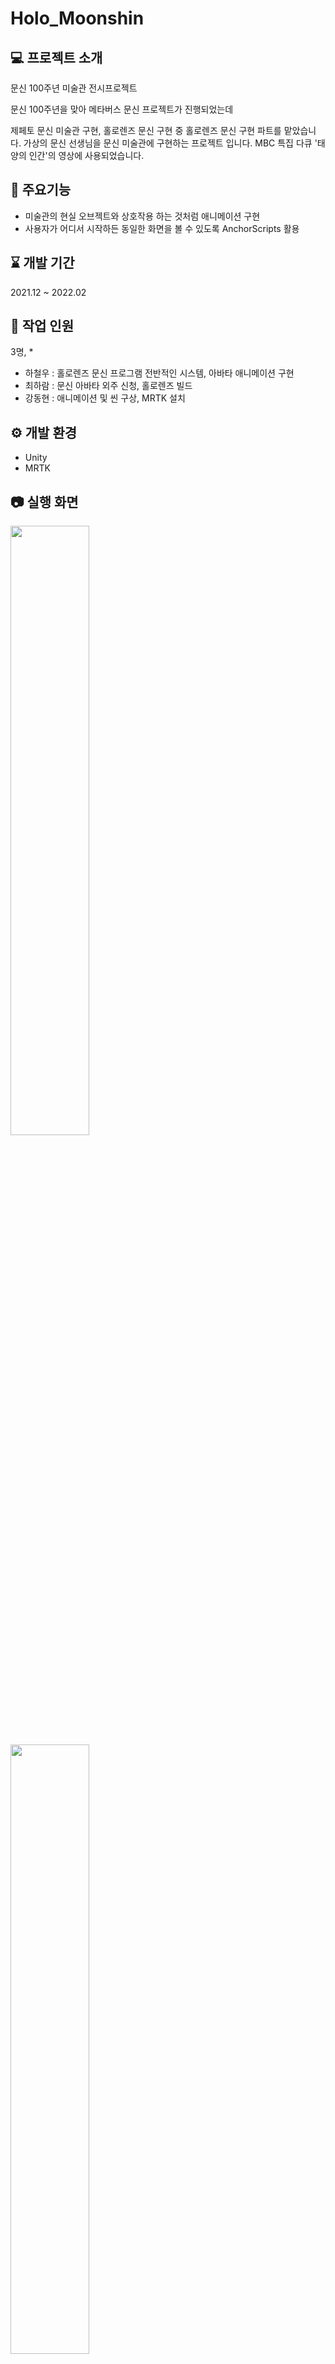 # Holo_Moonshin 

## 💻 프로젝트 소개
문신 100주년 미술관 전시프로젝트

문신 100주년을 맞아 메타버스 문신 프로젝트가 진행되었는데

제페토 문신 미술관 구현, 홀로렌즈 문신 구현 중 홀로렌즈 문신 구현 파트를 맡았습니다.
가상의 문신 선생님을 문신 미술관에 구현하는 프로젝트 입니다.
MBC 특집 다큐 '태양의 인간'의 영상에 사용되었습니다.


## 📌 주요기능
* 미술관의 현실 오브젝트와 상호작용 하는 것처럼 애니메이션 구현
* 사용자가 어디서 시작하든 동일한 화면을 볼 수 있도록 AnchorScripts 활용



## :hourglass: 개발 기간
2021.12 ~ 2022.02
## 🏃 작업 인원
3명, *
* 하철우 : 홀로렌즈 문신 프로그램 전반적인 시스템, 아바타 애니메이션 구현
* 최하람 : 문신 아바타 외주 신청, 홀로렌즈 빌드
* 강동현 : 애니메이션 및 씬 구상, MRTK 설치

## ⚙️ 개발 환경
* Unity
* MRTK


## :camera: 실행 화면

<img src = "https://user-images.githubusercontent.com/84338927/216109970-77f725ca-fe75-42fb-9e8e-e747ad4d2418.png" width="50%" height="50%">
<img src = "https://user-images.githubusercontent.com/84338927/216110055-3b8bd934-187d-41d7-9227-257a8d3dc532.png" width="50%" height="50%">


## :camera: 작업 사진
<img src = "https://user-images.githubusercontent.com/84338927/216110396-ee995dbd-7e29-4152-b69e-8101fb1dd734.PNG" width="50%" height="50%">
<img src = "https://user-images.githubusercontent.com/84338927/216110528-287c6116-9980-4115-bdb2-553fda7101bb.PNG" width="50%" height="50%">


## 🎥 플레이 영상
[YouTube ⏯️](https://youtu.be/xq9QwuGJtns)

[MBC 다큐멘터리 YouTube ⏯️](https://youtu.be/QA_9r173YjY?t=1510)

